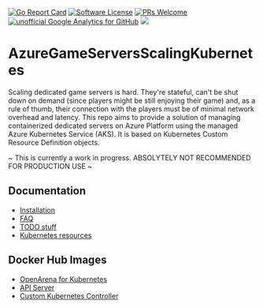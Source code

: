 [![Go Report Card](https://goreportcard.com/badge/github.com/dgkanatsios/AzureGameServersScalingKubernetes)](https://goreportcard.com/report/github.com/dgkanatsios/AzureGameServersScalingKubernetes)
[![Software License](https://img.shields.io/badge/license-MIT-brightgreen.svg?style=flat-square)](LICENSE)
[![PRs Welcome](https://img.shields.io/badge/PRs-welcome-brightgreen.svg?style=flat-square)](http://makeapullrequest.com)
[![unofficial Google Analytics for GitHub](https://gaforgithub.azurewebsites.net/api?repo=AzureGameServersScalingKubernetes)](https://github.com/dgkanatsios/gaforgithub)
![](https://img.shields.io/badge/status-prealpha-red.svg)

# AzureGameServersScalingKubernetes

Scaling dedicated game servers is hard. They're stateful, can't be shut down on demand (since players might be still enjoying their game) and, as a rule of thumb, their connection with the players must be of minimal network overhead and latency. This repo aims to provide a solution of managing containerized dedicated servers on Azure Platform using the managed Azure Kubernetes Service (AKS). It is based on Kubernetes Custom Resource Definition objects. 

~ This is currently a work in progress. ABSOLYTELY NOT RECOMMENDED FOR PRODUCTION USE ~

## Documentation

- [Installation](docs/installation.md)
- [FAQ](docs/FAQ.md)
- [TODO stuff](docs/TODO.md)
- [Kubernetes resources](docs/resources.md)

## Docker Hub Images

- [OpenArena for Kubernetes](https://hub.docker.com/r/dgkanatsios/docker_openarena_k8s/)
- [API Server](https://hub.docker.com/r/dgkanatsios/docker_openarena_k8s_apiserver/)
- [Custom Kubernetes Controller](https://hub.docker.com/r/dgkanatsios/docker_openarena_k8s_controller/)